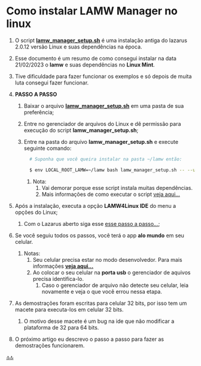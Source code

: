 <div class="header" id="myHeader">
  <div class="navbar" w3-include-html="/menu.inc"> </div>
</div>
<div class="title"><script> document.write(document.title);</script></div>  
<main>
<!-- markdownlint-disable-next-line -->
<span id="topo"><span>

# Como instalar LAMW Manager no linux

1. O script **[lamw_manager_setup.sh](https://github.com/dosza/LAMWManager-linux#:~:text=here%20to%20download-,LAMW%20Manager%20Setup,-Go%20to%20download)** é uma instalação antiga do lazarus 2.0.12 versão Linux e suas dependências na época.
2. Esse documento é um resumo de como consegui instalar na data 21/02/2023 o **lamw** e suas dependências no **Linux Mint**.
3. Tive dificuldade para fazer funcionar os exemplos e só depois de muita luta consegui fazer funcionar.

4. **PASSO A PASSO**
   1. Baixar o arquivo **[lamw_manager_setup.sh](https://github.com/dosza/LAMWManager-linux/releases/download/v0.5.3/lamw_manager_setup.sh)** em uma pasta de sua preferência;

   2. Entre no gerenciador de arquivos do Linux e dê permissão para execução do script **lamw_manager_setup.sh**;

   3. Entre na pasta do arquivo **lamw_manager_setup.sh** e execute seguinte comando:

      ```sh
        # Suponha que você queira instalar na pasta ~/lamw então:

        $ env LOCAL_ROOT_LAMW=~/lamw bash lamw_manager_setup.sh -- --update-lamw 

      ```

      1. Nota:
         1. Vai demorar porque esse script instala muitas dependências.
         2. Mais informações de como executar o script [veja aqui...](https://github.com/dosza/LAMWManager-linux/blob/master/lamw_manager/docs/lamw_manager_setup.md)

5. Após a instalação, executa a opção **LAMW4Linux IDE** do menu a opções do Linux;
   1. Com o Lazarus aberto siga esse [esse passo a passo...](https://github.com/jmpessoa/lazandroidmodulewizard/blob/master/docs/AppHelloWorld.md);

6. Se você seguiu todos os passos, você terá o app **alo mundo** em seu celular.
   1. Notas:
      1. Seu celular precisa estar no modo desenvolvedor. Para mais informações [**veja aqui...**](https://developer.android.com/studio/debug/dev-options?hl=pt-br)
      2. Ao colocar o seu celular na **porta usb** o gerenciador de aquivos precisa identifica-lo.
         1. Caso o gerenciador de arquivo não detecte seu celular, leia novamente e veja o que você errou nessa etapa.

7. As demostrações foram escritas para celular 32 bits, por isso tem um macete para executa-los em celular 32 bits.
   1. O motivo desse macete é um bug na ide que não modificar a plataforma de 32 para 64 bits.

8. O próximo artigo eu descrevo o passo a passo para fazer as demostrações funcionarem.

</main>

[🔝🔝](#topo "Retorna ao topo")